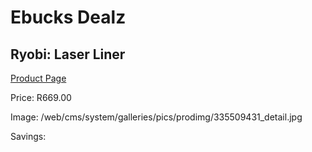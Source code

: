 
# Ebucks Dealz
## Ryobi: Laser Liner
[Product Page](https://www.ebucks.com/web/shop/productSelected.do?prodId=335509431&catId=1234935127)

Price: R669.00

Image: /web/cms/system/galleries/pics/prodimg/335509431_detail.jpg

Savings: 


	